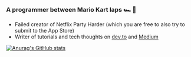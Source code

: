 ### A programmer between Mario Kart laps 🏎 🏁

- Failed creator of Netflix Party Harder (which you are free to also try to submit to the App Store)
- Writer of tutorials and tech thoughts on [dev.to](https://dev.to/davidshortman) and [Medium](https://medium.com/@david_shortman) 

[![Anurag's GitHub stats](https://github-readme-stats.vercel.app/api?username=david-shortman)](https://github.com/anuraghazra/github-readme-stats)

